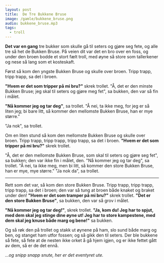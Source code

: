 ```yaml
---
layout: post
title:  De Tre Bukkene Bruse
image: /gamle/bukkene_bruse.png
audio: bukkene_bruse.mp3
tags:
  - troll
---
```


**Det var en gang** tre bukker som skulle gå til seters og gjøre seg fete,
og alle tre så het de Bukken Bruse. På veien dit var det en bro over en foss,
og under den broen bodde et stort fælt troll, med øyne så store som tallerkener
og nese så lang som et kosteskaft.

Først så kom den yngste Bukken Bruse og skulle over broen. 
Tripp trapp, tripp trapp, sa det i broen.

**"Hvem er det som tripper på mi bru?"** skrek trollet. "Å, det er den minste
Bukken Bruse; jeg skal til seters og gjøre meg fet", sa bukken, den var så
fin i målet.

**"Nå kommer jeg og tar deg"**, sa trollet.
"Å nei, ta ikke meg, for jeg er så liten jeg; bi bare litt, så kommer
den mellomste Bukken Bruse, han er mye større."

"Ja nok", sa trollet.

Om en liten stund så kom den mellomste Bukken Bruse og skulle over
broen.
Tripp trapp, tripp trapp, tripp trapp, sa det i broen.
**"Hvem er det som tripper på mi bru?"** skrek trollet.



"Å, det er den mellomste Bukken Bruse, som skal til seters og gjøre seg
fet", sa bukken; den var ikke fin i målet, den.
"Nå kommer jeg og tar deg", sa trollet.
"Å nei, ta ikke meg, men bi litt, så kommer den store Bukken Bruse, han
er mye, mye større."
"Ja nok da", sa trollet.

---

Rett som det var, så kom den store Bukken Bruse.
Tripp trapp, tripp trapp, tripp trapp, sa det i broen; den var så tung
at broen både knaket og braket under den!
**"Hvem er det som tramper på mi bru?"** skrek trollet.
**"Det er den store Bukken Bruse"**, sa bukken, den var så grov i målet.


**"Nå kommer jeg og tar deg!"**, skrek trollet.
**"Ja, kom du! Jeg har to spjut, med dem skal jeg stinge dine øyne ut! Jeg
har to store kampestene, med dem skal jeg knuse både marg og bene!"**
sa bukken.

Og så røk den på trollet og stakk ut øynene på ham, slo sund
både marg og ben, og stanget ham utfor fossen; og så gikk den til
seters. Der ble bukkene så fete, så fete at de nesten ikke orket å gå
hjem igjen, og er ikke fettet gått av dem, så er de det ennå.

*...og snipp snapp snute, her er det eventyret ute.*
